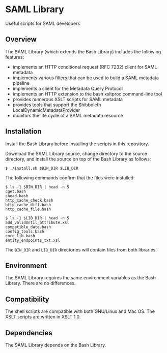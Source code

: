 # SAML Library

Useful scripts for SAML developers

## Overview

The SAML Library (which extends the Bash Library) includes the following features:

* implements an HTTP conditional request (RFC 7232) client for SAML metadata
* implements various filters that can be used to build a SAML metadata pipeline
* implements a client for the Metadata Query Protocol
* implements an HTTP extension to the bash xsltproc command-line tool
* provides numerous XSLT scripts for SAML metadata
* provides tools that support the Shibboleth LocalDynamicMetadataProvider
* monitors the life cycle of a SAML metadata resource

## Installation

Install the Bash Library before installing the scripts in this repository.

Download the SAML Library source, change directory to the source directory, and install the source on top of the Bash Library as follows:

```Shell
$ ./install.sh $BIN_DIR $LIB_DIR
```

The following commands confirm that the files were installed:

```Shell
$ ls -1 $BIN_DIR | head -n 5
cget.bash
chead.bash
http_cache_check.bash
http_cache_diff.bash
http_cache_file.bash

$ ls -1 $LIB_DIR | head -n 5
add_validUntil_attribute.xsl
compatible_date.bash
config_tools.bash
core_lib.bash
entity_endpoints_txt.xsl
```

The `BIN_DIR` and `LIB_DIR` directories will contain files from both libraries.

## Environment

The SAML Library requires the same environment variables as the Bash Library. There are no differences.

## Compatibility

The shell scripts are compatible with both GNU/Linux and Mac OS. The XSLT scripts are written in XSLT 1.0.

## Dependencies

The SAML Library depends on the Bash Library.
